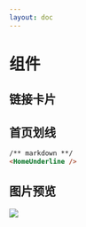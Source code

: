 ```yaml
---
layout: doc
---
```


# 组件

## 链接卡片

<LinkCard url="https://dxytoll.top/" title="淺い空的小站" description="https://dxyroll.top/" logo="https://dxytoll-img-1304942391.cos.ap-nanjing.myqcloud.com/img/QQ%E5%9B%BE%E7%89%8720220608190329.jpg"/>

## 首页划线

```markdown
/** markdown **/
<HomeUnderline />
```

## 图片预览

![](https://dxytoll-img-1304942391.cos.ap-nanjing.myqcloud.com/img/QQ%E5%9B%BE%E7%89%8720220608190329.jpg)
